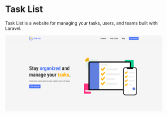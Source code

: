 # Task List

Task List is a website for managing your tasks, users, and teams built with Laravel.

![alt text](https://github.com/mertbag96/task-list-app/blob/main/public/assets/images/project.png)
